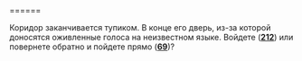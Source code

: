 ======

Коридор заканчивается тупиком. В конце его дверь, из-за которой доносятся оживленные голоса на неизвестном языке. Войдете ([**212**](#n_212)) или повернете обратно и пойдете прямо ([**69**](#n_69))?


